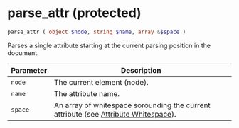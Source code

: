 # parse_attr (protected)

```php
parse_attr ( object $node, string $name, array &$space )
```

Parses a single attribute starting at the current parsing position in the document.

| Parameter | Description
| --------- | -----------
| `node`    | The current element (node).
| `name`    | The attribute name.
| `space`   | An array of whitespace sorounding the current attribute (see [Attribute Whitespace](../definitions/#attribute-whitespace)).